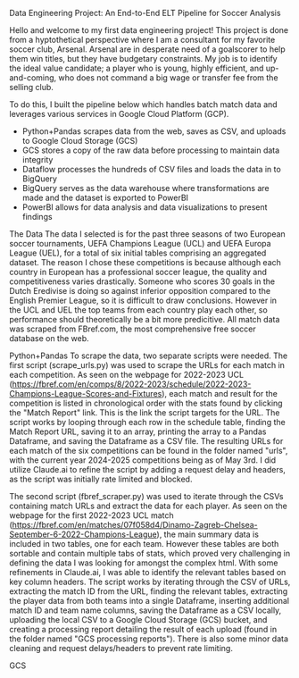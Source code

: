 Data Engineering Project: An End-to-End ELT Pipeline for Soccer Analysis

Hello and welcome to my first data engineering project! This project is done from a hyptothetical perspective where I am a consultant for my favorite soccer club, Arsenal. Arsenal are in desperate need of a goalscorer to help them win titles, but they have budgetary constraints. My job is to identify the ideal value candidate; a player who is young, highly efficient, and up-and-coming, who does not command a big wage or transfer fee from the selling club.

To do this, I built the pipeline below which handles batch match data and leverages various services in Google Cloud Platform (GCP).

- Python+Pandas scrapes data from the web, saves as CSV, and uploads to Google Cloud Storage (GCS)
- GCS stores a copy of the raw data before processing to maintain data integrity
- Dataflow processes the hundreds of CSV files and loads the data in to BigQuery
- BigQuery serves as the data warehouse where transformations are made and the dataset is exported to PowerBI
- PowerBI allows for data analysis and data visualizations to present findings

The Data
The data I selected is for the past three seasons of two European soccer tournaments, UEFA Champions League (UCL) and UEFA Europa League (UEL), for a total of six initial tables comprising an aggregated dataset. The reason I chose these competitions is because although each country in European has a professional soccer league, the quality and competitiveness varies drastically. Someone who scores 30 goals in the Dutch Eredivise is doing so against inferior opposition compared to the English Premier League, so it is difficult to draw conclusions. However in the UCL and UEL the top teams from each country play each other, so performance should theoretically be a bit more predicitive. All match data was scraped from FBref.com, the most comprehensive free soccer database on the web.

Python+Pandas
To scrape the data, two separate scripts were needed. The first script (scrape_urls.py) was used to scrape the URLs for each match in each competition. As seen on the webpage for 2022-2023 UCL (https://fbref.com/en/comps/8/2022-2023/schedule/2022-2023-Champions-League-Scores-and-Fixtures), each match and result for the competition is listed in chronological order with the stats found by clicking the "Match Report" link. This is the link the script targets for the URL. The script works by looping through each row in the schedule table, finding the Match Report URL, saving it to an array, printing the array to a Pandas Dataframe, and saving the Dataframe as a CSV file. The resulting URLs for each match of the six competitions can be found in the folder named "urls", with the current year 2024-2025 competitions being as of May 3rd. I did utilize Claude.ai to refine the script by adding a request delay and headers, as the script was initially rate limited and blocked.

The second script (fbref_scraper.py) was used to iterate through the CSVs containing match URLs and extract the data for each player. As seen on the webpage for the first 2022-2023 UCL match (https://fbref.com/en/matches/07f058d4/Dinamo-Zagreb-Chelsea-September-6-2022-Champions-League), the main summary data is included in two tables, one for each team. However these tables are both sortable and contain multiple tabs of stats, which proved very challenging in defining the data I was looking for amongst the complex html. With some refinements in Claude.ai, I was able to identify the relevant tables based on key column headers. The script works by iterating through the CSV of URLs, extracting the match ID from the URL, finding the relevant tables, extracting the player data from both teams into a single Dataframe, inserting additional match ID and team name columns, saving the Dataframe as a CSV locally, uploading the local CSV to a Google Cloud Storage (GCS) bucket, and creating a processing report detailing the result of each upload (found in the folder named "GCS processing reports"). There is also some minor data cleaning and request delays/headers to prevent rate limiting.

GCS
